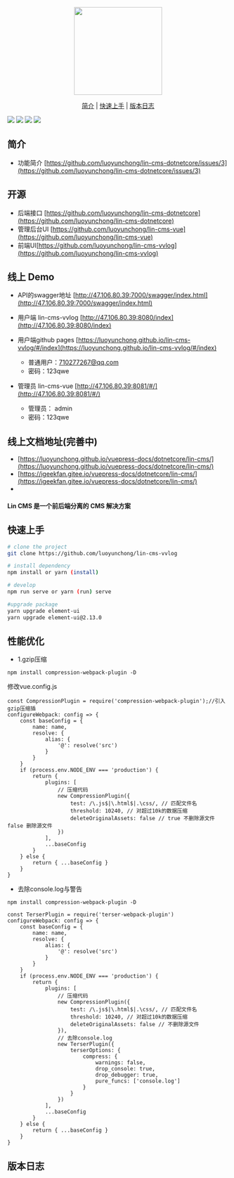 
<p align="center">
  <a href="http://doc.cms.7yue.pro/">
    <img width="200" src="https://consumerminiaclprd01.blob.core.chinacloudapi.cn/miniappbackground/sfgmember/lin/left-logo.png">
  </a>
</p>

<p align="center">
  <a href="#简介">简介</a>&nbsp;|&nbsp;<a href="#快速上手">快速上手</a>&nbsp;|&nbsp;<a href="#版本日志">版本日志</a>
</p>

![](https://img.shields.io/badge/版本-0.0.1-3963bc.svg)
![](https://img.shields.io/badge/node-8.11.0+-3963bc.svg)
![](https://img.shields.io/badge/脚手架-vuecli3-3963bc.svg)
![](https://img.shields.io/badge/license-MIT-3963bc.svg)

## 简介
- 功能简介 [https://github.com/luoyunchong/lin-cms-dotnetcore/issues/3](https://github.com/luoyunchong/lin-cms-dotnetcore/issues/3)
## 开源
- 后端接口 [https://github.com/luoyunchong/lin-cms-dotnetcore](https://github.com/luoyunchong/lin-cms-dotnetcore)
- 管理后台UI [https://github.com/luoyunchong/lin-cms-vue](https://github.com/luoyunchong/lin-cms-vue)
- 前端UI[https://github.com/luoyunchong/lin-cms-vvlog](https://github.com/luoyunchong/lin-cms-vvlog)

## 线上 Demo
- API的swagger地址 [http://47.106.80.39:7000/swagger/index.html](http://47.106.80.39:7000/swagger/index.html)
- 用户端 lin-cms-vvlog [http://47.106.80.39:8080/index](http://47.106.80.39:8080/index) 
- 用户端github pages [https://luoyunchong.github.io/lin-cms-vvlog/#/index](https://luoyunchong.github.io/lin-cms-vvlog/#/index)
  - 普通用户：710277267@qq.com
  - 密码：123qwe

- 管理员 lin-cms-vue [http://47.106.80.39:8081/#/](http://47.106.80.39:8081/#/)
  - 管理员： admin
  - 密码：123qwe

## 线上文档地址(完善中)
- [https://luoyunchong.github.io/vuepress-docs/dotnetcore/lin-cms/](https://luoyunchong.github.io/vuepress-docs/dotnetcore/lin-cms/)
- [https://igeekfan.gitee.io/vuepress-docs/dotnetcore/lin-cms/](https://igeekfan.gitee.io/vuepress-docs/dotnetcore/lin-cms/)
- 
#### Lin CMS 是一个前后端分离的 CMS 解决方案
## 快速上手

```sh
# clone the project
git clone https://github.com/luoyunchong/lin-cms-vvlog

# install dependency
npm install or yarn (install)

# develop
npm run serve or yarn (run) serve

#upgrade package
yarn upgrade element-ui
yarn upgrade element-ui@2.13.0
```

## 性能优化
- 1.gzip压缩
```
npm install compression-webpack-plugin -D
```

修改vue.config.js
```
const CompressionPlugin = require('compression-webpack-plugin');//引入gzip压缩插
configureWebpack: config => {
    const baseConfig = {
        name: name,
        resolve: {
            alias: {
                '@': resolve('src')
            }
        }
    }
    if (process.env.NODE_ENV === 'production') {
        return {
            plugins: [
                // 压缩代码
                new CompressionPlugin({
                    test: /\.js$|\.html$|.\css/, // 匹配文件名
                    threshold: 10240, // 对超过10k的数据压缩
                    deleteOriginalAssets: false // true 不删除源文件 false 删除源文件
                })
            ],
            ...baseConfig
        }
    } else {
        return { ...baseConfig }
    }
}
```



- 去除console.log与警告
```
npm install compression-webpack-plugin -D
```

```
const TerserPlugin = require('terser-webpack-plugin')
configureWebpack: config => {
    const baseConfig = {
        name: name,
        resolve: {
            alias: {
                '@': resolve('src')
            }
        }
    }
    if (process.env.NODE_ENV === 'production') {
        return {
            plugins: [
                // 压缩代码
                new CompressionPlugin({
                    test: /\.js$|\.html$|.\css/, // 匹配文件名
                    threshold: 10240, // 对超过10k的数据压缩
                    deleteOriginalAssets: false // 不删除源文件
                }),
                // 去除console.log
                new TerserPlugin({
                    terserOptions: {
                        compress: {
                            warnings: false,
                            drop_console: true,
                            drop_debugger: true,
                            pure_funcs: ['console.log']
                        }
                    }
                })
            ],
            ...baseConfig
        }
    } else {
        return { ...baseConfig }
    }
}

```

## 版本日志

